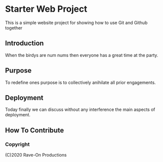 # Starter Web Project

This is a simple website project for
showing how to use Git and  Github together

## Introduction

When the birdys are num nums then everyone
has a great time at the party.

## Purpose

To redefine ones purpose is to collectively
anihilate all prior engagements.

## Deployment

Today finally we can discuss without any
interference the main aspects of deployment.

## How To Contribute

### Copyright

(C)2020 Rave-On Productions